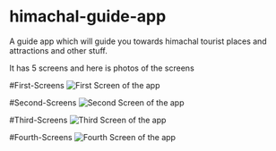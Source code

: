 # himachal-guide-app

A guide app which will guide you towards himachal tourist places and attractions and other stuff.

It has 5 screens and here is photos of the screens

#First-Screens
![First Screen of the app](https://github.com/Daggron/himachal-guide-app/blob/master/ss/ss1.png)

#Second-Screens
![Second Screen of the app](https://github.com/Daggron/himachal-guide-app/blob/master/ss/ss2.png)


#Third-Screens
![Third Screen of the app](https://github.com/Daggron/himachal-guide-app/blob/master/ss/ss3.png)

#Fourth-Screens
![Fourth Screen of the app](https://github.com/Daggron/himachal-guide-app/blob/master/ss/ss4.png)
